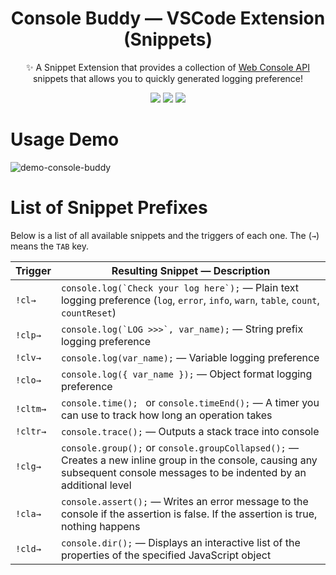 <div align="center">
  <h1 align="center">Console Buddy — VSCode Extension (Snippets)</h1>
  <p align="center">
    ✨ A Snippet Extension that provides a collection of <a href="https://developer.mozilla.org/en-US/docs/Web/API/console">Web Console API</a> snippets that allows you to quickly generated logging preference!
  </p>
</div>

<p align="center">    
    <img src="https://img.shields.io/badge/%3C%2F%3E-TypeScript-%230074c1.svg" />
    <img src="https://img.shields.io/github/package-json/v/shiftEscape/console-buddy" />
    <img src="https://img.shields.io/github/license/shiftEscape/console-buddy" />
</p>

# Usage Demo

![demo-console-buddy](https://user-images.githubusercontent.com/2888535/218301804-27619fdf-07c6-41d4-be1f-112a9c6be538.gif)

# List of Snippet Prefixes

Below is a list of all available snippets and the triggers of each one. The (`→`) means the `TAB` key.

| Trigger  | Resulting Snippet — Description                                                                                                                                              |
| -------- | ---------------------------------------------------------------------------------------------------------------------------------------------------------------------------- |
| `!cl→`   | `` console.log(`Check your log here`); `` — Plain text logging preference (`log`, `error`, `info`, `warn`, `table`, `count`, `countReset`)                                   |
| `!clp→`  | `` console.log(`LOG >>>`, var_name); `` — String prefix logging preference                                                                                                   |
| `!clv→`  | `console.log(var_name);` — Variable logging preference                                                                                                                       |
| `!clo→`  | `console.log({ var_name });` — Object format logging preference                                                                                                              |
| `!cltm→` | `console.time(); ` or `console.timeEnd();` — A timer you can use to track how long an operation takes                                                                        |
| `!cltr→` | `console.trace();` — Outputs a stack trace into console                                                                                                                      |
| `!clg→`  | `console.group();` or `console.groupCollapsed();` — Creates a new inline group in the console, causing any subsequent console messages to be indented by an additional level |
| `!cla→`  | `console.assert();` — Writes an error message to the console if the assertion is false. If the assertion is true, nothing happens                                            |
| `!cld→`  | `console.dir();` — Displays an interactive list of the properties of the specified JavaScript object                                                                         |
